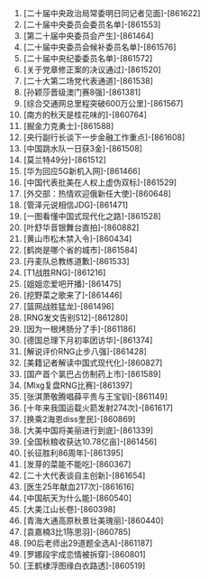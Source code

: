 
1. [二十届中央政治局常委明日同记者见面]-[861622]
1. [二十届中央委员会委员名单]-[861553]
1. [第二十届中央委员会产生]-[861464]
1. [二十届中央委员会候补委员名单]-[861576]
1. [二十届中央纪委委员名单]-[861572]
1. [关于党章修正案的决议通过]-[861520]
1. [二十大第二场党代表通道]-[861538]
1. [孙颖莎晋级澳门赛8强]-[861381]
1. [综合交通网总里程突破600万公里]-[861567]
1. [南方的秋天是桂花味的]-[860764]
1. [掘金力克勇士]-[861588]
1. [央行副行长谈下一步金融工作重点]-[861608]
1. [中国跳水队一日获3金]-[861508]
1. [莫兰特49分]-[861512]
1. [华为回应5G新机入网]-[861466]
1. [中国代表批美在人权上虚伪双标]-[861529]
1. [外交部：热情欢迎俄新任大使]-[860648]
1. [管泽元说相信JDG]-[861471]
1. [一图看懂中国式现代化之路]-[861528]
1. [叶舒华音银舞台直拍]-[860882]
1. [黄山市松木禁入令]-[860434]
1. [鹤岗是哪个省的城市]-[861584]
1. [丹麦队总教练道歉]-[861533]
1. [T1战胜RNG]-[861216]
1. [姐姐恋爱吧开播]-[861475]
1. [挖野菜之歌来了]-[861446]
1. [篮网战胜猛龙]-[861496]
1. [RNG发文告别S12]-[861280]
1. [因为一根烤肠分了手]-[861186]
1. [德国总理下月初率团访华]-[861374]
1. [解说评价RNG止步八强]-[861428]
1. [美籍记者解读中国式现代化]-[860827]
1. [国产首个氯巴占仿制药上市]-[861589]
1. [Mlxg复盘RNG比赛]-[861397]
1. [张淇萧敬腾唱薛平贵与王宝钏]-[861149]
1. [十年来我国运载火箭发射274次]-[861617]
1. [换乘2海恩diss奎民]-[860869]
1. [大美中国将美丽进行到底]-[861339]
1. [全国秋粮收获达10.78亿亩]-[861456]
1. [长征胜利86周年]-[861395]
1. [发芽的菜能不能吃]-[860367]
1. [二十大代表谈自主创新]-[861654]
1. [医生25年献血217次]-[861616]
1. [中国航天为什么能]-[860540]
1. [大美江山长卷]-[860398]
1. [青海大通高原秋景壮美瑰丽]-[860440]
1. [袁嘉楠3比1陈思羽]-[860785]
1. [90后老师出29道题全选A]-[861187]
1. [罗娜段宇成恋情被拆穿]-[860801]
1. [王鹤棣浮图缘白衣路透]-[860519]